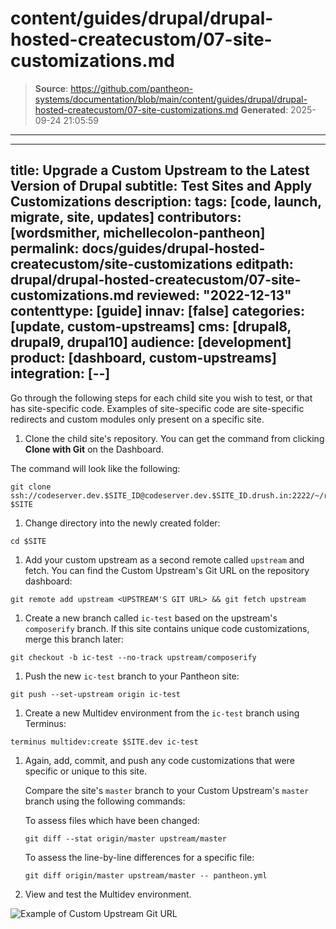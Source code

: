 # content/guides/drupal/drupal-hosted-createcustom/07-site-customizations.md

> **Source**: https://github.com/pantheon-systems/documentation/blob/main/content/guides/drupal/drupal-hosted-createcustom/07-site-customizations.md
> **Generated**: 2025-09-24 21:05:59

---

---
title: Upgrade a Custom Upstream to the Latest Version of Drupal
subtitle: Test Sites and Apply Customizations
description: 
tags: [code, launch, migrate, site, updates]
contributors: [wordsmither, michellecolon-pantheon]
permalink: docs/guides/drupal-hosted-createcustom/site-customizations
editpath: drupal/drupal-hosted-createcustom/07-site-customizations.md
reviewed: "2022-12-13"
contenttype: [guide]
innav: [false]
categories: [update, custom-upstreams]
cms: [drupal8, drupal9, drupal10]
audience: [development]
product: [dashboard, custom-upstreams]
integration: [--]
---

Go through the following steps for each child site you wish to test, or that has site-specific code. Examples of site-specific code are site-specific redirects and custom modules only present on a specific site.

1. Clone the child site's repository. You can get the command from clicking **Clone with Git** on the Dashboard.

  The command will look like the following:

  ```bash{promptUser:user}
  git clone ssh://codeserver.dev.$SITE_ID@codeserver.dev.$SITE_ID.drush.in:2222/~/repository.git $SITE
  ```

1. Change directory into the newly created folder:

  ```bash{promptUser:user}
  cd $SITE
  ```

1. Add your custom upstream as a second remote called `upstream` and fetch. You can find the Custom Upstream's Git URL on the repository dashboard:

  ```bash{promptUser:user}
  git remote add upstream <UPSTREAM'S GIT URL> && git fetch upstream
  ```

1. Create a new branch called `ic-test` based on the upstream's `composerify` branch. If this site contains unique code customizations, merge this branch later:

  ```bash{promptUser:user}
  git checkout -b ic-test --no-track upstream/composerify
  ```

1. Push the new `ic-test` branch to your Pantheon site:

  ```bash{promptUser:user}
  git push --set-upstream origin ic-test
  ```

1. Create a new Multidev environment from the `ic-test` branch using Terminus:

  ```bash{promptUser:user}
  terminus multidev:create $SITE.dev ic-test
  ```

1. Again, add, commit, and push any code customizations that were specific or unique to this site.

   Compare the site's `master` branch to your Custom Upstream's `master` branch using the following commands:

   To assess files which have been changed:

    ```bash{promptUser:user}
    git diff --stat origin/master upstream/master
    ```

   To assess the line-by-line differences for a specific file:
  
    ```bash{promptUser:user}
    git diff origin/master upstream/master -- pantheon.yml
    ```

1. View and test the Multidev environment.

  ![Example of Custom Upstream Git URL](../../../../images/custom-upstream-git-url.png)
